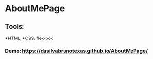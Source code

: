 # AboutMePage


## Tools:

*HTML,
*CSS: flex-box

### Demo: https://dasilvabrunotexas.github.io/AboutMePage/
